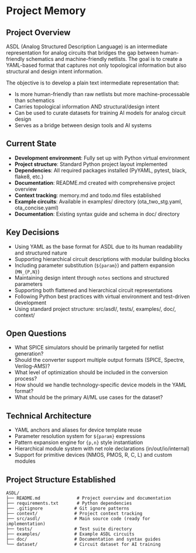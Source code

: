 # Project Memory

## Project Overview
ASDL (Analog Structured Description Language) is an intermediate representation for analog circuits that bridges the gap between human-friendly schematics and machine-friendly netlists. The goal is to create a YAML-based format that captures not only topological information but also structural and design intent information.

The objective is to develop a plain text intermediate representation that:
- Is more human-friendly than raw netlists but more machine-processable than schematics
- Carries topological information AND structural/design intent
- Can be used to curate datasets for training AI models for analog circuit design
- Serves as a bridge between design tools and AI systems

## Current State
- **Development environment**: Fully set up with Python virtual environment
- **Project structure**: Standard Python project layout implemented
- **Dependencies**: All required packages installed (PyYAML, pytest, black, flake8, etc.)
- **Documentation**: README.md created with comprehensive project overview
- **Context tracking**: memory.md and todo.md files established
- **Example circuits**: Available in examples/ directory (ota_two_stg.yaml, ota_concise.yaml)
- **Documentation**: Existing syntax guide and schema in doc/ directory

## Key Decisions
- Using YAML as the base format for ASDL due to its human readability and structured nature
- Supporting hierarchical circuit descriptions with modular building blocks
- Including parameter substitution (`${param}`) and pattern expansion (`MN_{P,N}`)
- Maintaining design intent through `notes` sections and structured parameters
- Supporting both flattened and hierarchical circuit representations
- Following Python best practices with virtual environment and test-driven development
- Using standard project structure: src/asdl/, tests/, examples/, doc/, context/

## Open Questions
- What SPICE simulators should be primarily targeted for netlist generation?
- Should the converter support multiple output formats (SPICE, Spectre, Verilog-AMS)?
- What level of optimization should be included in the conversion process?
- How should we handle technology-specific device models in the YAML format?
- What should be the primary AI/ML use cases for the dataset?

## Technical Architecture
- YAML anchors and aliases for device template reuse
- Parameter resolution system for `${param}` expressions
- Pattern expansion engine for `{p,n}` style instantiation
- Hierarchical module system with net role declarations (in/out/io/internal)
- Support for primitive devices (NMOS, PMOS, R, C, L) and custom modules

## Project Structure Established
```
ASDL/
├── README.md              # Project overview and documentation
├── requirements.txt       # Python dependencies
├── .gitignore            # Git ignore patterns
├── context/              # Project context tracking
├── src/asdl/             # Main source code (ready for implementation)
├── tests/                # Test suite directory
├── examples/             # Example ASDL circuits
├── doc/                  # Documentation and syntax guides
└── dataset/              # Circuit dataset for AI training
``` 